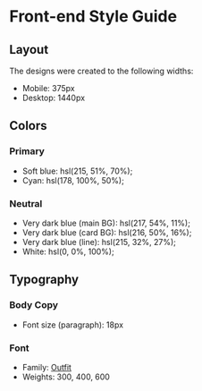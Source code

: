 # Front-end Style Guide

## Layout

The designs were created to the following widths:

- Mobile: 375px
- Desktop: 1440px

## Colors

### Primary

- Soft blue: hsl(215, 51%, 70%);
- Cyan: hsl(178, 100%, 50%);

### Neutral

- Very dark blue (main BG): hsl(217, 54%, 11%);
- Very dark blue (card BG): hsl(216, 50%, 16%);
- Very dark blue (line): hsl(215, 32%, 27%);
- White: hsl(0, 0%, 100%);

## Typography

### Body Copy

- Font size (paragraph): 18px

### Font

- Family: [Outfit](https://fonts.google.com/specimen/Outfit)
- Weights: 300, 400, 600
